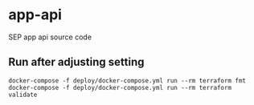 # app-api
SEP app api source code

## Run after adjusting setting
`docker-compose -f deploy/docker-compose.yml run --rm terraform fmt` \
`docker-compose -f deploy/docker-compose.yml run --rm terraform validate`